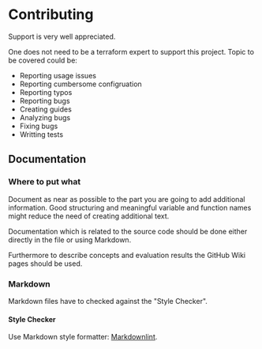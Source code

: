 # Contributing

Support is very well appreciated.

One does not need to be a terraform expert to support this project.
Topic to be covered could be:

* Reporting usage issues
* Reporting cumbersome configruation
* Reporting typos
* Reporting bugs
* Creating guides
* Analyzing bugs
* Fixing bugs
* Writting tests

## Documentation

### Where to put what

Document as near as possible to the part you are going to add additional information.
Good structuring and meaningful variable and function names might reduce the need
of creating additional text.

Documentation which is related to the source code should be done
either directly in the file or using Markdown.

Furthermore to describe concepts and evaluation results the GitHub Wiki
pages should be used.

### Markdown

Markdown files have to checked against the "Style Checker".

#### Style Checker

Use Markdown style formatter: [Markdownlint](https://github.com/markdownlint/markdownlint).
